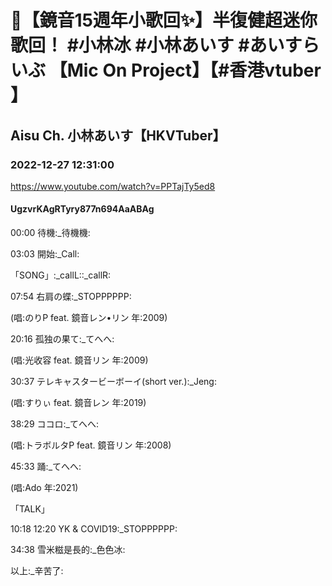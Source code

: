 # 🔴【鏡音15週年小歌回✨】半復健超迷你歌回！ #小林冰 #小林あいす #あいすらいぶ  【Mic On Project】【#香港vtuber 】

## Aisu Ch. 小林あいす【HKVTuber】

### 2022-12-27 12:31:00

https://www.youtube.com/watch?v=PPTajTy5ed8

#### UgzvrKAgRTyry877n694AaABAg

00:00 待機:_待機機:

03:03 開始:_Call:

「SONG」:_callL::_callR:

07:54 右肩の蝶:_STOPPPPPP:

(唱:のりP feat. 鏡音レン•リン 年:2009)

20:16 孤独の果て:_てへへ:

(唱:光收容 feat. 鏡音リン 年:2009)

30:37 テレキャスタービーボーイ(short ver.):_Jeng:

(唱:すりぃ feat. 鏡音レン 年:2019)

38:29 ココロ:_てへへ:

(唱:トラボルタP feat. 鏡音リン 年:2008)

45:33 踊:_てへへ:

(唱:Ado 年:2021)

「TALK」

10:18 12:20 YK & COVID19:_STOPPPPPP:

34:38 雪米糍是長的:_色色冰:

以上:_辛苦了:

